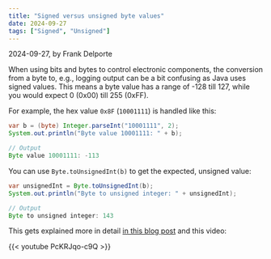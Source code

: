 ```yaml
---
title: "Signed versus unsigned byte values"
date: 2024-09-27
tags: ["Signed", "Unsigned"]
---
```


2024-09-27, by Frank Delporte

When using bits and bytes to control electronic components, the conversion from a byte to, e.g., logging output can be a bit confusing as Java uses signed values. This means a byte value has a range of -128 till 127, while you would expect 0 (0x00) till 255 (0xFF).

For example, the hex value `0x8F` (`10001111`) is handled like this:

```java
var b = (byte) Integer.parseInt("10001111", 2);
System.out.println("Byte value 10001111: " + b);

// Output
Byte value 10001111: -113
```

You can use `Byte.toUnsignedInt(b)` to get the expected, unsigned value:

```java
var unsignedInt = Byte.toUnsignedInt(b);
System.out.println("Byte to unsigned integer: " + unsignedInt);

// Output
Byte to unsigned integer: 143
```

This gets explained more in detail [in this blog post](https://webtechie.be/post/2024-09-26-java-bits-bytes-short-int-long-signed-unsigned/) and this video:

{{< youtube PcKRJqo-c9Q >}}